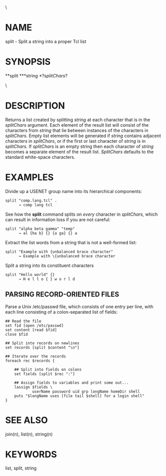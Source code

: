\

# NAME

split - Split a string into a proper Tcl list

# SYNOPSIS

**split ***string *?*splitChars*?

\

# DESCRIPTION

Returns a list created by splitting *string* at each character that is
in the *splitChars* argument. Each element of the result list will
consist of the characters from *string* that lie between instances of
the characters in *splitChars*. Empty list elements will be generated if
*string* contains adjacent characters in *splitChars*, or if the first
or last character of *string* is in *splitChars*. If *splitChars* is an
empty string then each character of *string* becomes a separate element
of the result list. *SplitChars* defaults to the standard white-space
characters.

# EXAMPLES

Divide up a USENET group name into its hierarchical components:

    split "comp.lang.tcl" .
          → comp lang tcl

See how the **split** command splits on *every* character in
*splitChars*, which can result in information loss if you are not
careful:

    split "alpha beta gamma" "temp"
          → al {ha b} {} {a ga} {} a

Extract the list words from a string that is not a well-formed list:

    split "Example with {unbalanced brace character"
          → Example with \{unbalanced brace character

Split a string into its constituent characters

    split "Hello world" {}
          → H e l l o { } w o r l d

## PARSING RECORD-ORIENTED FILES

Parse a Unix /etc/passwd file, which consists of one entry per line,
with each line consisting of a colon-separated list of fields:

    ## Read the file
    set fid [open /etc/passwd]
    set content [read $fid]
    close $fid

    ## Split into records on newlines
    set records [split $content "\n"]

    ## Iterate over the records
    foreach rec $records {

        ## Split into fields on colons
        set fields [split $rec ":"]

        ## Assign fields to variables and print some out...
        lassign $fields \
                userName password uid grp longName homeDir shell
        puts "$longName uses [file tail $shell] for a login shell"
    }

# SEE ALSO

join(n), list(n), string(n)

# KEYWORDS

list, split, string
